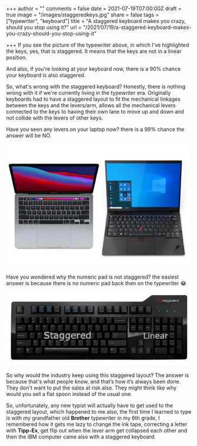 +++
author = ""
comments = false
date = 2021-07-19T07:00:00Z
draft = true
image = "/images/staggeredkeys.jpg"
share = false
tags = ["typewriter", "keyboard"]
title = "A staggered keyboard makes you crazy, should you stop using it?"
url = "/2021/07/19/a-staggered-keyboard-makes-you-crazy-should-you-stop-using-it"

+++
If you see the picture of the typewriter above, in which I've highlighted the keys, yes, that is staggered. It means that the keys are not in a linear position.

And also, if you're looking at your keyboard now, there is a 90% chance your keyboard is also staggered.

So, what's wrong with the staggered keyboard? Honestly, there is nothing wrong with it if we're currently living in the typewriter era. Originally keyboards had to have a staggered layout to fit the mechanical linkages between the keys and the levers/arm, allows all the mechanical levers connected to the keys to having their own lane to move up and down and not collide with the levers of other keys.

Have you seen any levers on your laptop now? there is a 99% chance the answer will be NO.

![](/images/laptop.jpg "laptop")

Have you wondered why the numeric pad is not staggered? the easiest answer is because there is no numeric pad back then on the typewriter 😂

![](/images/fullsizekeeb.jpg)

So why would the industry keep using this staggered layout? The answer is because that's what people know, and that’s how it’s always been done.  They don't want to put the sales at risk also. They might think like why would you sell a flat spoon instead of the usual one. 

So, unfortunately, any new typist will actually have to get used to the staggered layout, which happened to me also, the first time I learned to type is with my grandfather old **Brother** typewriter in my 6th grade, I remembered how it gets me lazy to change the ink tape, correcting a letter with **Tipp-Ex**, get flip out when the lever arm get collapsed each other and then the IBM computer came also with a staggered keyboard.